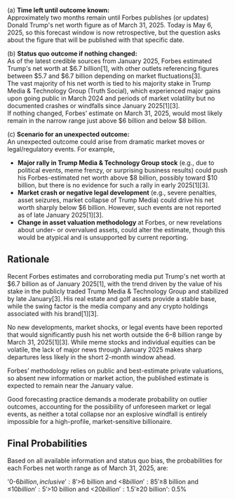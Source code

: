 (a) **Time left until outcome known:**  
Approximately two months remain until Forbes publishes (or updates) Donald Trump's net worth figure as of March 31, 2025. Today is May 6, 2025, so this forecast window is now retrospective, but the question asks about the figure that will be published with that specific date.

(b) **Status quo outcome if nothing changed:**  
As of the latest credible sources from January 2025, Forbes estimated Trump's net worth at $6.7 billion[1], with other outlets referencing figures between $5.7 and $6.7 billion depending on market fluctuations[3].  
The vast majority of his net worth is tied to his majority stake in Trump Media & Technology Group (Truth Social), which experienced major gains upon going public in March 2024 and periods of market volatility but no documented crashes or windfalls since January 2025[1][3].  
If nothing changed, Forbes’ estimate on March 31, 2025, would most likely remain in the narrow range just above $6 billion and below $8 billion.

(c) **Scenario for an unexpected outcome:**  
An unexpected outcome could arise from dramatic market moves or legal/regulatory events. For example,

- **Major rally in Trump Media & Technology Group stock** (e.g., due to political events, meme frenzy, or surprising business results) could push his Forbes-estimated net worth above $8 billion, possibly toward $10 billion, but there is no evidence for such a rally in early 2025[1][3].
- **Market crash or negative legal development** (e.g., severe penalties, asset seizures, market collapse of Trump Media) could drive his net worth sharply below $6 billion. However, such events are not reported as of late January 2025[1][3].
- **Change in asset valuation methodology** at Forbes, or new revelations about under- or overvalued assets, could alter the estimate, though this would be atypical and is unsupported by current reporting.

## Rationale

Recent Forbes estimates and corroborating media put Trump's net worth at $6.7 billion as of January 2025[1], with the trend driven by the value of his stake in the publicly traded Trump Media & Technology Group and stabilized by late January[3]. His real estate and golf assets provide a stable base, while the swing factor is the media company and any crypto holdings associated with his brand[1][3].

No new developments, market shocks, or legal events have been reported that would significantly push his net worth outside the $6–$8 billion range by March 31, 2025[1][3]. While meme stocks and individual equities can be volatile, the lack of major news through January 2025 makes sharp departures less likely in the short 2-month window ahead.

Forbes’ methodology relies on public and best-estimate private valuations, so absent new information or market action, the published estimate is expected to remain near the January value.

Good forecasting practice demands a moderate probability on outlier outcomes, accounting for the possibility of unforeseen market or legal events, as neither a total collapse nor an explosive windfall is entirely impossible for a high-profile, market-sensitive billionaire.

## Final Probabilities

Based on all available information and status quo bias, the probabilities for each Forbes net worth range as of March 31, 2025, are:

'0-$6 billion, inclusive': 8%  
'>$6 billion and <$8 billion': 85%  
'≥$8 billion and ≤$10 billion': 5%  
'>$10 billion and <$20 billion': 1.5%  
'≥$20 billion': 0.5%